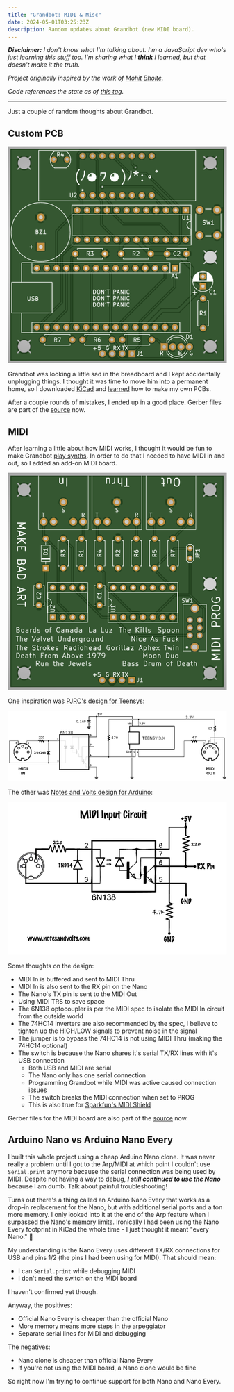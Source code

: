 ```yaml
---
title: "Grandbot: MIDI & Misc"
date: 2024-05-01T03:25:23Z
description: Random updates about Grandbot (new MIDI board).
---
```


_**Disclaimer:** I don't know what I'm talking about. I'm a JavaScript dev who's just learning this stuff too. I'm sharing what I **think** I learned, but that doesn't make it the truth._

_Project originally inspired by the work of [Mohit Bhoite](https://twitter.com/MohitBhoite)._

_Code references the state as of [this tag](https://github.com/handeyeco/Grandbot/releases/tag/2024-05-01)._

---

Just a couple of random thoughts about Grandbot.

## Custom PCB

![Grandbot's custom PCB](grandbot.png)

Grandbot was looking a little sad in the breadboard and I kept accidentally unplugging things. I thought it was time to move him into a permanent home, so I downloaded [KiCad](https://www.kicad.org/) and [learned](https://www.youtube.com/playlist?list=PLEBQazB0HUyR24ckSZ5u05TZHV9khgA1O) how to make my own PCBs.

After a couple rounds of mistakes, I ended up in a good place. Gerber files are part of the [source](https://github.com/handeyeco/Grandbot) now.

## MIDI

After learning a little about how MIDI works, I thought it would be fun to make Grandbot [play synths](https://handeyeco.github.io/tech-blog/grandbot-update-arp/). In order to do that I needed to have MIDI in and out, so I added an add-on MIDI board.

![Grandbot's custom MIDI PCB](grandbot-midi.png)

One inspiration was [PJRC's design for Teensys](https://www.pjrc.com/teensy/td_libs_MIDI.html):

![Teensy's MIDI schematic](teensy-midi.png)

The other was [Notes and Volts design for Arduino](https://www.notesandvolts.com/2015/02/midi-and-arduino-build-midi-input.html):

![Notes and Volts MIDI schematic](n-and-v-midi.png)

Some thoughts on the design:

- MIDI In is buffered and sent to MIDI Thru
- MIDI In is also sent to the RX pin on the Nano
- The Nano's TX pin is sent to the MIDI Out
- Using MIDI TRS to save space
- The 6N138 optocoupler is per the MIDI spec to isolate the MIDI In circuit from the outside world
- The 74HC14 inverters are also recommended by the spec, I believe to tighten up the HIGH/LOW signals to prevent noise in the signal
- The jumper is to bypass the 74HC14 is not using MIDI Thru (making the 74HC14 optional)
- The switch is because the Nano shares it's serial TX/RX lines with it's USB connection
  - Both USB and MIDI are serial
  - The Nano only has one serial connection
  - Programming Grandbot while MIDI was active caused connection issues
  - The switch breaks the MIDI connection when set to PROG
  - This is also true for [Sparkfun's MIDI Shield](https://www.sparkfun.com/products/12898)

Gerber files for the MIDI board are also part of the [source](https://github.com/handeyeco/Grandbot) now.

## Arduino Nano vs Arduino Nano Every

I built this whole project using a cheap Arduino Nano clone. It was never really a problem until I got to the Arp/MIDI at which point I couldn't use `Serial.print` anymore because the serial connection was being used by MIDI. Despite not having a way to debug, **_I still continued to use the Nano_** because I am dumb. Talk about painful troubleshooting!

Turns out there's a thing called an Arduino Nano Every that works as a drop-in replacement for the Nano, but with additional serial ports and a ton more memory. I only looked into it at the end of the Arp feature when I surpassed the Nano's memory limits. Ironically I had been using the Nano Every footprint in KiCad the whole time - I just thought it meant "every Nano." 🤦

My understanding is the Nano Every uses different TX/RX connections for USB and pins 1/2 (the pins I had been using for MIDI). That should mean:

- I can `Serial.print` while debugging MIDI
- I don't need the switch on the MIDI board

I haven't confirmed yet though.

Anyway, the positives:

- Official Nano Every is cheaper than the official Nano
- More memory means more steps in the arpeggiator
- Separate serial lines for MIDI and debugging

The negatives:

- Nano clone is cheaper than official Nano Every
- If you're not using the MIDI board, a Nano clone would be fine

So right now I'm trying to continue support for both Nano and Nano Every.